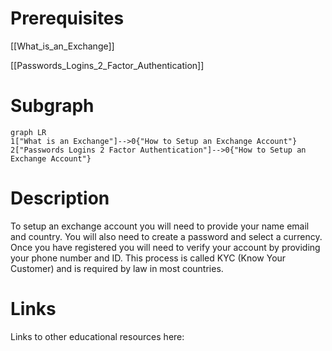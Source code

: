 # Prerequisites
[[What_is_an_Exchange]]


[[Passwords_Logins_2_Factor_Authentication]]

# Subgraph

```mermaid
graph LR
1["What is an Exchange"]-->0{"How to Setup an Exchange Account"}
2["Passwords Logins 2 Factor Authentication"]-->0{"How to Setup an Exchange Account"}
```



# Description
  
To setup an exchange account you will need to provide your name email and country. You will also need to create a password and select a currency. Once you have registered you will need to verify your account by providing your phone number and ID. This process is called KYC (Know Your Customer) and is required by law in most countries.

# Links
Links to other educational resources here: